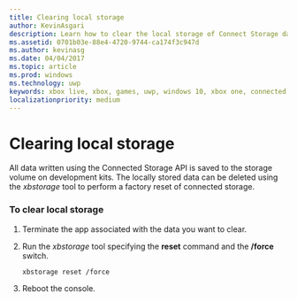 ```yaml
---
title: Clearing local storage
author: KevinAsgari
description: Learn how to clear the local storage of Connect Storage data.
ms.assetid: 0701b03e-88e4-4720-9744-ca174f3c947d
ms.author: kevinasg
ms.date: 04/04/2017
ms.topic: article
ms.prod: windows
ms.technology: uwp
keywords: xbox live, xbox, games, uwp, windows 10, xbox one, connected storage
localizationpriority: medium
---
```


# Clearing local storage

All data written using the Connected Storage API is saved to the storage volume on development kits. The locally stored data can be deleted using the *xbstorage* tool to perform a factory reset of connected storage.

### To clear local storage

1.  Terminate the app associated with the data you want to clear.
2.  Run the *xbstorage* tool specifying the **reset** command and the **/force** switch.

        xbstorage reset /force

3.  Reboot the console.
